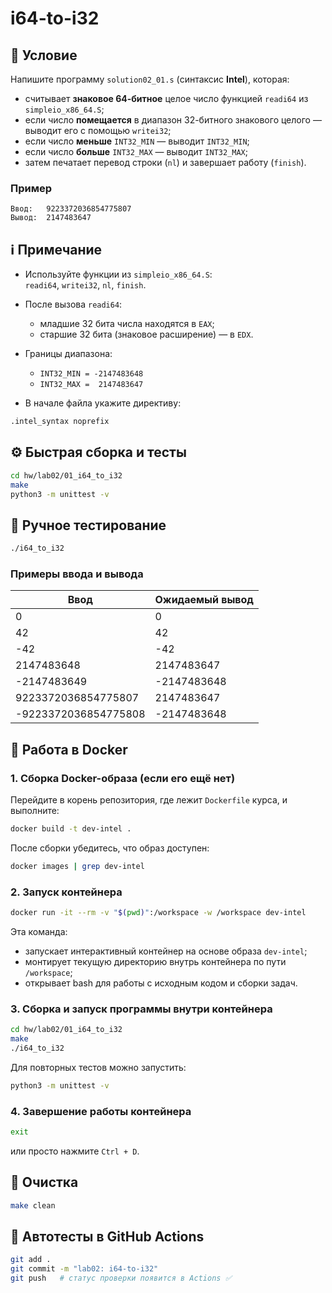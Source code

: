 # i64-to-i32

## 📝 Условие

Напишите программу `solution02_01.s` (синтаксис **Intel**), которая:

- считывает **знаковое 64-битное** целое число функцией `readi64` из `simpleio_x86_64.S`;
- если число **помещается** в диапазон 32-битного знакового целого — выводит его с помощью `writei32`;
- если число **меньше** `INT32_MIN` — выводит `INT32_MIN`;
- если число **больше** `INT32_MAX` — выводит `INT32_MAX`;
- затем печатает перевод строки (`nl`) и завершает работу (`finish`).

### Пример
```text
Ввод:   9223372036854775807
Вывод:  2147483647
```

## ℹ️ Примечание

- Используйте функции из `simpleio_x86_64.S`:  
  `readi64`, `writei32`, `nl`, `finish`.

- После вызова `readi64`:
  - младшие 32 бита числа находятся в `EAX`;
  - старшие 32 бита (знаковое расширение) — в `EDX`.

- Границы диапазона:
  - `INT32_MIN = -2147483648`
  - `INT32_MAX =  2147483647`

- В начале файла укажите директиву:
```asm
.intel_syntax noprefix
```

## ⚙️ Быстрая сборка и тесты

```bash
cd hw/lab02/01_i64_to_i32
make
python3 -m unittest -v
```

## 🧪 Ручное тестирование

```bash
./i64_to_i32
```

### Примеры ввода и вывода

| Ввод | Ожидаемый вывод |
|------|------------------|
| 0 | 0 |
| 42 | 42 |
| -42 | -42 |
| 2147483648 | 2147483647 |
| -2147483649 | -2147483648 |
| 9223372036854775807 | 2147483647 |
| -9223372036854775808 | -2147483648 |

## 🐳 Работа в Docker

### 1. Сборка Docker-образа (если его ещё нет)

Перейдите в корень репозитория, где лежит `Dockerfile` курса, и выполните:

```bash
docker build -t dev-intel .
```

После сборки убедитесь, что образ доступен:
```bash
docker images | grep dev-intel
```

### 2. Запуск контейнера

```bash
docker run -it --rm -v "$(pwd)":/workspace -w /workspace dev-intel
```

Эта команда:
- запускает интерактивный контейнер на основе образа `dev-intel`;
- монтирует текущую директорию внутрь контейнера по пути `/workspace`;
- открывает bash для работы с исходным кодом и сборки задач.

### 3. Сборка и запуск программы внутри контейнера

```bash
cd hw/lab02/01_i64_to_i32
make
./i64_to_i32
```

Для повторных тестов можно запустить:
```bash
python3 -m unittest -v
```

### 4. Завершение работы контейнера

```bash
exit
```

или просто нажмите `Ctrl + D`.

## 🧹 Очистка

```bash
make clean
```

## 🚀 Автотесты в GitHub Actions

```bash
git add .
git commit -m "lab02: i64-to-i32"
git push   # статус проверки появится в Actions ✅
```
